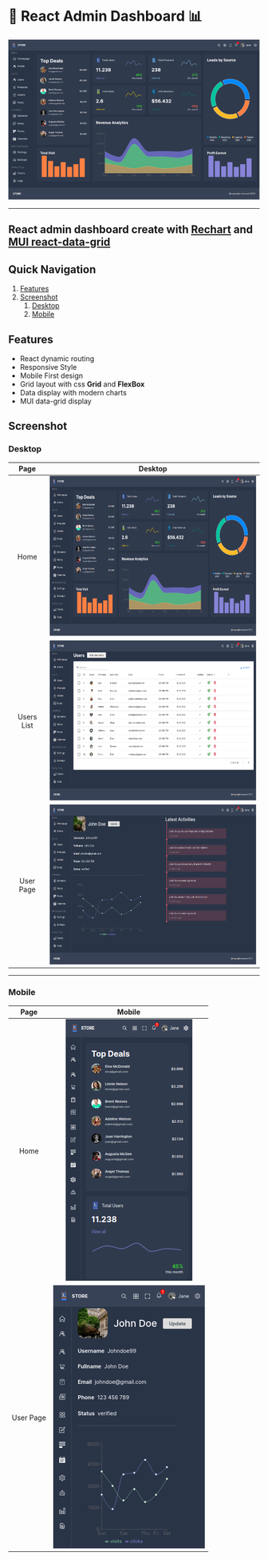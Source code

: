 # 🔴 **React Admin Dashboard** 📊

<center><img src= './screenshot/screenshot-desktop-1.png'  alt= "React Admin Dashboard desktop" height='320px'></center>

---

## React admin dashboard create with [Rechart](https://github.com/recharts/recharts) and [MUI react-data-grid](https://github.com/mui/mui-x)

## Quick Navigation

1. [Features](#features)
2. [Screenshot](#screenshot)
   1. [Desktop](#desktop)
   2. [Mobile](#mobile)

## Features

- React dynamic routing
- Responsive Style
- Mobile First design
- Grid layout with css **Grid** and **FlexBox**
- Data display with modern charts
- MUI data-grid display

## **Screenshot**

### Desktop

|    Page    |                              Desktop                              |
| :--------: | :---------------------------------------------------------------: |
|    Home    | <img src= './screenshot/screenshot-desktop-1.png' height='320px'> |
| Users List | <img src= './screenshot/screenshot-desktop-2.png' height='320px'> |
| User Page  | <img src= './screenshot/screenshot-desktop-3.png' height='320px'> |

---

### Mobile

|   Page    |                     Mobile                      |
| :-------: | :---------------------------------------------: |
|   Home    |  ![mobile](./screenshot/screenshot-mobile.png)  |
| User Page | ![mobile](./screenshot/screenshot-mobile-2.png) |
